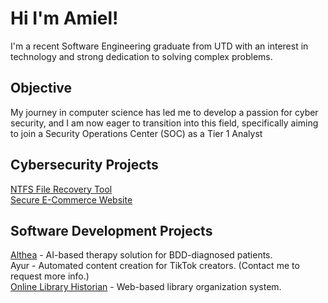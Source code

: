 # Hi I'm Amiel!
I'm a recent Software Engineering graduate from UTD with an interest in technology and strong dedication to solving complex problems.

## Objective
My journey in computer science has led me to develop a passion for cyber security, and I am now eager to transition into this field, specifically aiming to join a Security Operations Center (SOC) as a Tier 1 Analyst

## Cybersecurity Projects
[NTFS File Recovery Tool](https://github.com/avincent428/ntfs-file-recovery-tool)\
[Secure E-Commerce Website](https://github.com/avincent428/secure-ecommerce-website)

## Software Development Projects
[Althea](google.com) - AI-based therapy solution for BDD-diagnosed patients.\
Ayur - Automated content creation for TikTok creators. (Contact me to request more info.)\
[Online Library Historian](google.com) - Web-based library organization system.
